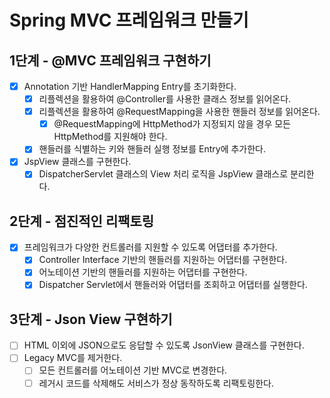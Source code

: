 # Spring MVC 프레임워크 만들기

## 1단계 - @MVC 프레임워크 구현하기

- [x] Annotation 기반 HandlerMapping Entry를 초기화한다.
    - [x] 리플렉션을 활용하여 @Controller를 사용한 클래스 정보를 읽어온다.
    - [x] 리플렉션을 활용하여 @RequestMapping을 사용한 핸들러 정보를 읽어온다.
        - [x] @RequestMapping에 HttpMethod가 지정되지 않을 경우 모든 HttpMethod를 지원해야 한다.
    - [x] 핸들러를 식별하는 키와 핸들러 실행 정보를 Entry에 추가한다.
- [x] JspView 클래스를 구현한다.
    - [x] DispatcherServlet 클래스의 View 처리 로직을 JspView 클래스로 분리한다.

## 2단계 - 점진적인 리팩토링

- [x] 프레임워크가 다양한 컨트롤러를 지원할 수 있도록 어댑터를 추가한다.
    - [x] Controller Interface 기반의 핸들러를 지원하는 어댑터를 구현한다.
    - [x] 어노테이션 기반의 핸들러를 지원하는 어댑터를 구현한다.
    - [x] Dispatcher Servlet에서 핸들러와 어댑터를 조회하고 어댑터를 실행한다.

## 3단계 - Json View 구현하기

- [ ] HTML 이외에 JSON으로도 응답할 수 있도록 JsonView 클래스를 구현한다.
- [ ] Legacy MVC를 제거한다.
    - [ ] 모든 컨트롤러를 어노테이션 기반 MVC로 변경한다.
    - [ ] 레거시 코드를 삭제해도 서비스가 정상 동작하도록 리팩토링한다.
